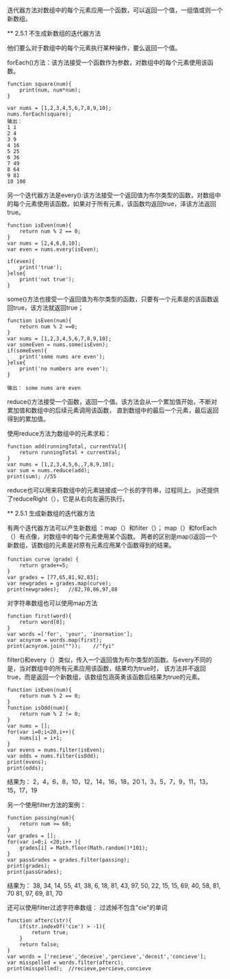 迭代器方法对数组中的每个元素应用一个函数，可以返回一个值，一组值或则一个新数组。

** 2.5.1 不生成新数组的迭代器方法

他们要么对于数组中的每个元素执行某种操作，要么返回一个值。

forEach()方法：该方法接受一个函数作为参数，对数组中的每个元素使用该函数。
```
function square(num){
    print(num, num*num);
}

var nums = [1,2,3,4,5,6,7,8,9,10];
nums.forEach(square);
输出：
1 1
2 4
3 9
4 16
5 25
6 36
7 49 
8 64
9 81
10 100
```

另一个迭代器方法是every():该方法接受一个返回值为布尔类型的函数，对数组中的每个元素使用该函数。如果对于所有元素，该函数均返回true，泽该方法返回true。
```
function isEven(num){
    return num % 2 == 0;
}
var nums = [2,4,6,8,10];
var even = nums.every(isEven);

if(even){
    print('true');
}else{
    print('not true');
}
```

some()方法也接受一个返回值为布尔类型的函数，只要有一个元素是的该函数返回true，该方法就返回true；
```
function isEven(num){
    return num % 2 ==0;
}
var nums = [1,2,3,4,5,6,7,8,9,10];
var someEven = nums.some(isEven);
if(someEven){
    print('some nums are even');
}else{
    print('no numbers are even');
}

输出： some nums are even
```
reduce()方法接受一个函数，返回一个值。该方法会从一个累加值开始，不断对累加值和数组中的后续元素调用该函数，
直到数组中的最后一个元素，最后返回得到的累加值。

使用reduce方法为数组中的元素求和：
```
function add(runningTotal, currentVal){
    return runningTotal + currentVal;
}
var nums = [1,2,3,4,5,6,,7,8,9,10];
var sum = nums.reduce(add);
print(sum); //55
```
reduce也可以用来将数组中的元素链接成一个长的字符串，过程同上。
js还提供了reduceRight（），它是从右向左遍历执行。

** 2.5.1 生成新数组的迭代器方法

有两个迭代器方法可以产生新数组 ：map（）和filter（）；
map（）和forEach（）有点像，对数组中的每个元素使用某个函数。
两者的区别是map()返回一个新数组，该数组的元素是对原有元素应用某个函数得到的结果。
```
function curve（grade）{
    return grade+=5;
}
var grades = [77,65,81,92,83];
var newgrades = grades.map(curve);
print(newgrades);   //82,70,86,97,88
```

对字符串数组也可以使用map方法
```
function first(word){
    return word[0];
}
var words =['for', 'your', 'inormation'];
var acnyrom = words.map(first);
print(acnyrom.join(""));    //"fyi"
```

filter()和every（）类似，传入一个返回值为布尔类型的函数。与every不同的是，当对数组中的所有元素应用该函数，结果均为true时，
该方法并不返回true，而是返回一个新数组，该数组包涵英勇该函数后结果为true的元素。
```
function isEven(num){
    return num % 2 == 0;
}
function isOdd(num){
    return num % 2 != 0;
}
var nums = [];
for(var i=0;i<20,i++){
    nums[i] = i+1;
}
var evens = nums.filter(isEven);
var odds = nums.filter(isOdd);
print(evens);
print(odds);
```
结果为：
2，4，6，8，10，12，14，16，18，20
1，3，5，7，9，11，13，15，17，19

另一个使用filter方法的案例：

```
function passing(num){
    return num >= 60;
}
var grades = [];
for(var i=0;i <20;i++ ){
    grades[i] = Math.floor(Math.random()*101);
}
var passGrades = grades.filter(passing);
print(grades);
print(passGrades);
```
结果为：
38, 34, 14, 55, 41, 38, 6, 18, 81, 43, 97, 50, 22, 15, 15, 69, 40, 58, 81, 70
81, 97, 69, 81, 70

还可以使用filter过滤字符串数组：
过滤掉不包含"cie"的单词
```
function afterc(str){
    if(str.indexOf('cie') > -1){
        return true;
    }
    return false;
}
var words = ['recieve','deceive','percieve','deceit','concieve'];
var misspelled = words.filter(afterc);
print(misspelled);  //recieve,percieve,concieve
```


